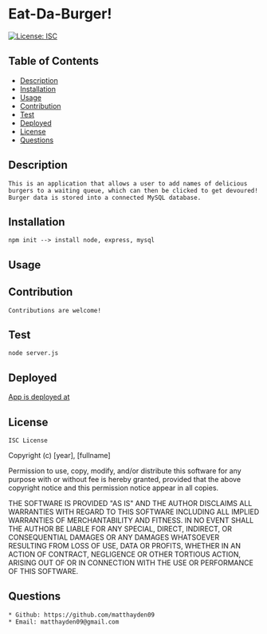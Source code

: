 # Eat-Da-Burger!
[![License: ISC](https://img.shields.io/badge/License-ISC-blue.svg)](https://opensource.org/licenses/ISC)
## Table of Contents
* [Description](#description)
* [Installation](#installation)
* [Usage](#usage)
* [Contribution](#contribution)
* [Test](#test)
* [Deployed](#deployed)
* [License](#license)
* [Questions](#questions)
## Description
    This is an application that allows a user to add names of delicious burgers to a waiting queue, which can then be clicked to get devoured! Burger data is stored into a connected MySQL database.
## Installation
    npm init --> install node, express, mysql
## Usage
    
## Contribution
    Contributions are welcome!
## Test
    node server.js
## Deployed
    
[App is deployed at](https://stormy-hollows-37273.herokuapp.com/)
## License
    ISC License

  Copyright (c) [year], [fullname]
  
  Permission to use, copy, modify, and/or distribute this software for any
  purpose with or without fee is hereby granted, provided that the above
  copyright notice and this permission notice appear in all copies.
  
  THE SOFTWARE IS PROVIDED "AS IS" AND THE AUTHOR DISCLAIMS ALL WARRANTIES
  WITH REGARD TO THIS SOFTWARE INCLUDING ALL IMPLIED WARRANTIES OF
  MERCHANTABILITY AND FITNESS. IN NO EVENT SHALL THE AUTHOR BE LIABLE FOR
  ANY SPECIAL, DIRECT, INDIRECT, OR CONSEQUENTIAL DAMAGES OR ANY DAMAGES
  WHATSOEVER RESULTING FROM LOSS OF USE, DATA OR PROFITS, WHETHER IN AN
  ACTION OF CONTRACT, NEGLIGENCE OR OTHER TORTIOUS ACTION, ARISING OUT OF
  OR IN CONNECTION WITH THE USE OR PERFORMANCE OF THIS SOFTWARE.
## Questions
    * Github: https://github.com/matthayden09
    * Email: matthayden09@gmail.com
